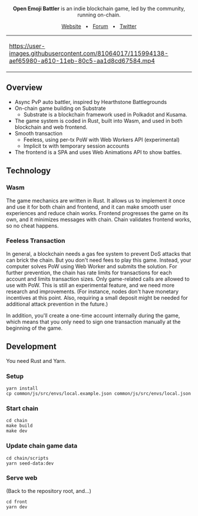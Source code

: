 <div align="center">

**Open Emoji Battler** is an indie blockchain game, led by the community, running on-chain.

[Website](https://game.open-emoji-battler.community/)
&nbsp;
•
&nbsp;
[Forum](https://forum.open-emoji-battler.community/)
&nbsp;
•
&nbsp;
[Twitter](https://twitter.com/OEB_community)

<table><tr><td width="500">

https://user-images.githubusercontent.com/81064017/115994138-aef65980-a610-11eb-80c5-aa1d8cd67584.mp4

</table></tr></td>

</div>

## Overview

- Async PvP auto battler, inspired by Hearthstone Battlegrounds
- On-chain game building on Substrate
  - Substrate is a blockchain framework used in Polkadot and Kusama.
- The game system is coded in Rust, built into Wasm, and used in both blockchain and web frontend.
- Smooth transaction
  - Feeless, using per-tx PoW with Web Workers API (experimental)
  - Implicit tx with temporary session accounts
- The frontend is a SPA and uses Web Animations API to show battles.

## Technology

### Wasm

The game mechanics are written in Rust. It allows us to implement it once and use it for both chain and frontend, and it can make smooth user experiences and reduce chain works. Frontend progresses the game on its own, and it minimizes messages with chain. Chain validates frontend works, so no cheat happens.

### Feeless Transaction

In general, a blockchain needs a gas fee system to prevent DoS attacks that can brick the chain. But you don't need fees to play this game. Instead, your computer solves PoW using Web Worker and submits the solution. For further prevention, the chain has rate limits for transactions for each account and limits transaction sizes. Only game-related calls are allowed to use with PoW. This is still an experimental feature, and we need more research and improvements. (For instance, nodes don't have monetary incentives at this point. Also, requiring a small deposit might be needed for additional attack prevention in the future.)

In addition, you'll create a one-time account internally during the game, which means that you only need to sign one transaction manually at the beginning of the game.

## Development

You need Rust and Yarn.

### Setup

```
yarn install
cp common/js/src/envs/local.example.json common/js/src/envs/local.json
```

### Start chain

```
cd chain
make build
make dev
```

### Update chain game data

```
cd chain/scripts
yarn seed-data:dev
```

### Serve web

(Back to the repository root, and...)

```
cd front
yarn dev
```
